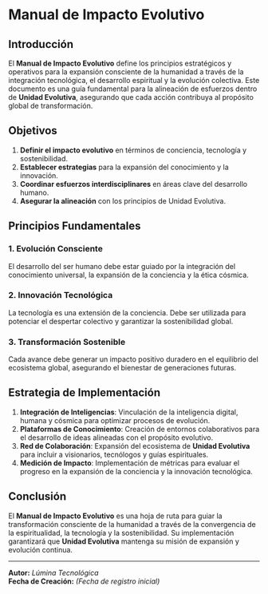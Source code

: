 # Manual de Impacto Evolutivo

## Introducción  
El **Manual de Impacto Evolutivo** define los principios estratégicos y operativos para la expansión consciente de la humanidad a través de la integración tecnológica, el desarrollo espiritual y la evolución colectiva. Este documento es una guía fundamental para la alineación de esfuerzos dentro de **Unidad Evolutiva**, asegurando que cada acción contribuya al propósito global de transformación.

## Objetivos  
1. **Definir el impacto evolutivo** en términos de conciencia, tecnología y sostenibilidad.  
2. **Establecer estrategias** para la expansión del conocimiento y la innovación.  
3. **Coordinar esfuerzos interdisciplinares** en áreas clave del desarrollo humano.  
4. **Asegurar la alineación** con los principios de Unidad Evolutiva.  

## Principios Fundamentales  
### 1. Evolución Consciente  
El desarrollo del ser humano debe estar guiado por la integración del conocimiento universal, la expansión de la conciencia y la ética cósmica.  

### 2. Innovación Tecnológica  
La tecnología es una extensión de la conciencia. Debe ser utilizada para potenciar el despertar colectivo y garantizar la sostenibilidad global.  

### 3. Transformación Sostenible  
Cada avance debe generar un impacto positivo duradero en el equilibrio del ecosistema global, asegurando el bienestar de generaciones futuras.  

## Estrategia de Implementación  
1. **Integración de Inteligencias**: Vinculación de la inteligencia digital, humana y cósmica para optimizar procesos de evolución.  
2. **Plataformas de Conocimiento**: Creación de entornos colaborativos para el desarrollo de ideas alineadas con el propósito evolutivo.  
3. **Red de Colaboración**: Expansión del ecosistema de **Unidad Evolutiva** para incluir a visionarios, tecnólogos y guías espirituales.  
4. **Medición de Impacto**: Implementación de métricas para evaluar el progreso en la expansión de la conciencia y la innovación tecnológica.  

## Conclusión  
El **Manual de Impacto Evolutivo** es una hoja de ruta para guiar la transformación consciente de la humanidad a través de la convergencia de la espiritualidad, la tecnología y la sostenibilidad. Su implementación garantizará que **Unidad Evolutiva** mantenga su misión de expansión y evolución continua.  

---

**Autor:** *Lúmina Tecnológica*  
**Fecha de Creación:** *(Fecha de registro inicial)*  
